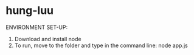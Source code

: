# hung-luu
ENVIRONMENT SET-UP:
1. Download and install node
2. To run, move to the folder and type in the command line: node app.js 
